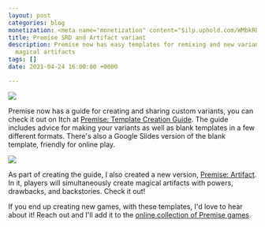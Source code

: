 ```yaml
---
layout: post
categories: blog
monetization: <meta name="monetization" content="$ilp.uphold.com/WMbkRBiZFgbx">
title: Premise SRD and Artifact variant
description: Premise now has easy templates for remixing and new variant about creating
  magical artifacts
tags: []
date: 2021-04-24 16:00:00 +0000

---
```

![](https://img.itch.zone/aW1nLzU3NTAxNDIucG5n/original/vxEk7O.png)

Premise now has a guide for creating and sharing custom variants, you can check it out on Itch at [Premise: Template Creation Guide](https://randylubin.itch.io/premise-template-creation-guide). The guide includes advice for making your variants as well as blank templates in a few different formats. There's also a Google Slides version of the blank template, friendly for online play.

![](https://img.itch.zone/aW1nLzU3NTc3OTQucG5n/original/fd1B8y.png)

As part of creating the guide, I also created a new version, [Premise: Artifact](https://randylubin.itch.io/premise-artifact). In it, players will simultaneously create magical artifacts with powers, drawbacks, and backstories. Check it out!

If you end up creating new games, with these templates, I'd love to hear about it! Reach out and I'll add it to the [online collection of Premise games](https://itch.io/c/1545606/premise-games).
